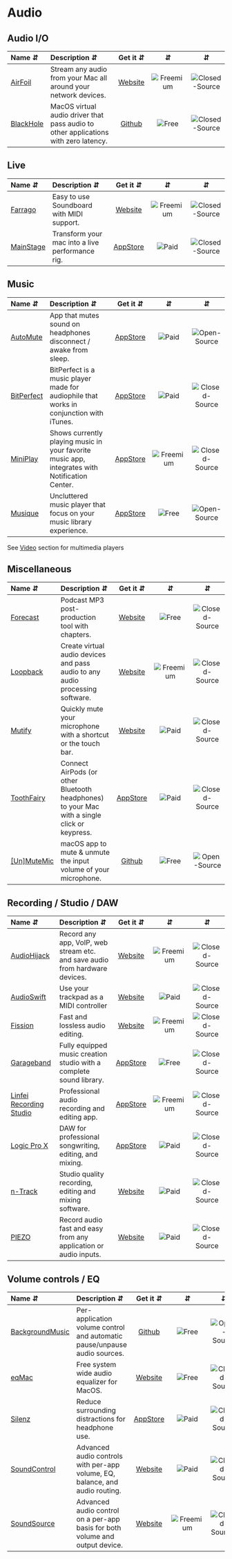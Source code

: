 # Audio 

## Audio I/O
| Name ⇵ | Description ⇵ | Get it ⇵ | ⇵ | ⇵ |
|:-------|:--------------|:--------:|:-:|:-:|
|[AirFoil](https://rogueamoeba.com/airfoil/mac/)| Stream any audio from your Mac all around your network devices.|[Website](https://rogueamoeba.com/airfoil/mac/buy.php)|![Freemium](symbols/freemium.svg "Freemium")|![Closed-Source](symbols/closed.svg "Closed-Source")|
|[BlackHole](https://github.com/ExistentialAudio/BlackHole)| MacOS virtual audio driver that pass audio to other applications with zero latency.|[Github](https://github.com/ExistentialAudio/BlackHole#readme)|![Free](symbols/free.svg "Free")|![Closed-Source](symbols/closed.svg "Closed-Source")|


## Live
| Name ⇵ | Description ⇵ | Get it ⇵ | ⇵ | ⇵ |
|:-------|:--------------|:--------:|:-:|:-:|
|[Farrago](https://rogueamoeba.com/farrago/)| Easy to use Soundboard with MIDI support. |[Website](https://rogueamoeba.com/farrago/buy.php)|![Freemium](symbols/freemium.svg "Freemium")|![Closed-Source](symbols/closed.svg "Closed-Source")|
|[MainStage](https://www.apple.com/mainstage/)| Transform your mac into a live performance rig. |[AppStore](https://itunes.apple.com/us/app/mainstage-3/id634159523?mt=12)|![Paid](symbols/paid.svg "Paid")|![Closed-Source](symbols/closed.svg "Closed-Source")|


## Music
| Name ⇵ | Description ⇵ | Get it ⇵ | ⇵ | ⇵ |
|:-------|:--------------|:--------:|:-:|:-:|
|[AutoMute](https://github.com/yonilevy/automute)| App that mutes sound on headphones disconnect / awake from sleep.|[AppStore](https://apps.apple.com/us/app/automute-preventing-awkward-situations/id1118136179)|![Paid](symbols/paid.svg "Paid")|![Open-Source](symbols/open.svg "Open-Source")|
|[BitPerfect](http://bitperfectsound.blogspot.com)| BitPerfect is a music player made for audiophile that works in conjunction with iTunes.|[AppStore](https://apps.apple.com/app/bitperfect/id455545700)|![Paid](symbols/paid.svg "Paid")|![Closed-Source](symbols/closed.svg "Closed-Source")|
|[MiniPlay](https://daftlogicstudio.com/miniplay/)| Shows currently playing music in your favorite music app, integrates with Notification Center. |[AppStore](https://itunes.apple.com/us/app/miniplay-notification-center/id936243210?mt=12)|![Freemium](symbols/freemium.svg "Freemium")|![Closed-Source](symbols/closed.svg "Closed-Source")|
|[Musique](https://flavio.tordini.org/musique)| Uncluttered music player that focus on your music library experience.|[AppStore](https://apps.apple.com/app/musique/id474190659?ls=1&mt=12)|![Free](symbols/free.svg "Free")|![Open-Source](symbols/open.svg "Open-Source")|

See [Video](apps/video) section for multimedia players 


##  Miscellaneous
| Name ⇵ | Description ⇵ | Get it ⇵ | ⇵ | ⇵ |
|:-------|:--------------|:--------:|:-:|:-:|
|[Forecast](https://overcast.fm/forecast)| Podcast MP3 post-production tool with chapters.|[Website](https://overcast.fm/forecast)|![Free](symbols/free.svg "Free")|![Closed-Source](symbols/closed.svg "Closed-Source")|
|[Loopback](https://rogueamoeba.com/loopback/)| Create virtual audio devices and pass audio to any audio processing software.|[Website](https://rogueamoeba.com/loopback/)|![Freemium](symbols/freemium.svg "Freemium")|![Closed-Source](symbols/closed.svg "Closed-Source")|
|[Mutify](https://mutify.app/)| Quickly mute your microphone with a shortcut or the touch bar. |[Website](https://mutify.app/)|![Paid](symbols/paid.svg "Paid")|![Closed-Source](symbols/closed.svg "Closed-Source")|
|[ToothFairy](https://c-command.com/toothfairy/)| Connect AirPods (or other Bluetooth headphones) to your Mac with a single click or keypress.|[AppStore](https://apps.apple.com/us/app/toothfairy/id1191449274?mt=12)|![Paid](symbols/paid.svg "Paid")|![Closed-Source](symbols/closed.svg "Closed-Source")|
|[[Un]MuteMic](https://github.com/CocoaHeadsBrasil/MuteUnmuteMic)| macOS app to mute & unmute the input volume of your microphone.|[Github](https://github.com/CocoaHeadsBrasil/MuteUnmuteMic)|![Free](symbols/free.svg "Free")|![Open-Source](symbols/open.svg "Open-Source")|

## Recording / Studio / DAW
| Name ⇵ | Description ⇵ | Get it ⇵ | ⇵ | ⇵ |
|:-------|:--------------|:--------:|:-:|:-:|
|[AudioHijack](https://rogueamoeba.com/audiohijack/)| Record any app, VoIP, web stream etc. and save audio from hardware devices.|[Website](https://rogueamoeba.com/audiohijack/)|![Freemium](symbols/freemium.svg "Freemium")|![Closed-Source](symbols/closed.svg "Closed-Source")|
|[AudioSwift](https://audioswiftapp.com/)| Use your trackpad as a MIDI controller|[Website](https://audioswiftapp.com/)|![Paid](symbols/paid.svg "Paid")|![Closed-Source](symbols/closed.svg "Closed-Source")|
|[Fission](https://rogueamoeba.com/fission/)| Fast and lossless audio editing.|[Website](https://rogueamoeba.com/fission/buy.php)|![Freemium](symbols/freemium.svg "Freemium")|![Closed-Source](symbols/closed.svg "Closed-Source")|
|[Garageband](https://www.apple.com/mac/garageband/)| Fully equipped music creation studio with a complete sound library.|[AppStore](https://itunes.apple.com/us/app/garageband/id682658836?mt=12&ls=1)|![Free](symbols/free.svg "Free")|![Closed-Source](symbols/closed.svg "Closed-Source")|
|[Linfei Recording Studio](https://www.linfei.app/en/Linfei-Recording-Studio-Mac/)| Professional audio recording and editing app.|[AppStore](https://apps.apple.com/us/app/voice-recorder-hd-recording/id1017198069?mt=12)|![Freemium](symbols/freemium.svg "Freemium")|![Closed-Source](symbols/closed.svg "Closed-Source")|
|[Logic Pro X](https://www.apple.com/logic-pro/)| DAW for professional songwriting, editing, and mixing.|[AppStore](https://itunes.apple.com/us/app/logic-pro-x/id634148309?mt=12)|![Paid](symbols/paid.svg "Paid")|![Closed-Source](symbols/closed.svg "Closed-Source")|
|[n-Track](https://ntrack.com)| Studio quality recording, editing and mixing software.|[Website](https://ntrack.com/buy.php)|![Paid](symbols/paid.svg "Paid")|![Closed-Source](symbols/closed.svg "Closed-Source")|
|[PIEZO](https://rogueamoeba.com/piezo/)| Record audio fast and easy from any application or audio inputs.|[Website](https://rogueamoeba.com/piezo/buy.php)|![Paid](symbols/paid.svg "Paid")|![Closed-Source](symbols/closed.svg "Closed-Source")|


## Volume controls / EQ
| Name ⇵ | Description ⇵ | Get it ⇵ | ⇵ | ⇵ |
|:-------|:--------------|:--------:|:-:|:-:|
|[BackgroundMusic](https://github.com/kyleneideck/BackgroundMusic#readme)| Per-application volume control and automatic pause/unpause audio sources.|[Github](https://github.com/kyleneideck/BackgroundMusic)|![Free](symbols/free.svg "Free")|![Open-Source](symbols/open.svg "Open-Source")|
|[eqMac](https://eqmac.app/)| Free system wide audio equalizer for MacOS.|[Website](https://eqmac.app/)|![Free](symbols/free.svg "Free")|![Closed-Source](symbols/closed.svg "Closed-Source")|
|[Silenz](https://silenzapp.com/)| Reduce surrounding distractions for headphone use.|[AppStore](https://apps.apple.com/us/app/silenz/id1126098076?mt=12&at=1010lLeR&ct=silenzapp-lp)|![Paid](symbols/paid.svg "Paid")|![Closed-Source](symbols/closed.svg "Closed-Source")|
|[SoundControl](https://staticz.com/soundcontrol/)| Advanced audio controls with per-app volume, EQ, balance, and audio routing.|[Website](https://staticz.com/soundcontrol/)|![Paid](symbols/paid.svg "Paid")|![Closed-Source](symbols/closed.svg "Closed-Source")|
|[SoundSource](https://rogueamoeba.com/soundsource/)| Advanced audio control on a per-app basis for both volume and output device.|[Website](https://rogueamoeba.com/soundsource/)|![Freemium](symbols/freemium.svg "Freemium")|![Closed-Source"](symbols/closed.svg "Closed-Source")|

